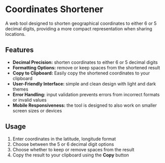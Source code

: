 # Coordinates Shortener

A web tool designed to shorten geographical coordinates to either 6 or 5 decimal digits, providing a more compact representation when sharing locations.

## Features

*   **Decimal Precision:** shorten coordinates to either 6 or 5 decimal digits
*   **Formatting Options:** remove or keep spaces from the shortened result
*   **Copy to Clipboard:** Easily copy the shortened coordinates to your clipboard
*   **User-Friendly Interface:** simple and clean design with light and dark themes
*   **Error Handling:** input validation prevents errors from incorrect formats or invalid values
*   **Mobile Responsiveness:** the tool is designed to also work on smaller screen sizes or devices

## Usage

1.  Enter coordinates in the latitude, longitude format
2.  Choose between the 5 or 6 decimal digit options
3.  Choose whether to keep or remove spaces from the result
4.  Copy the result to your clipboard using the **Copy** button
